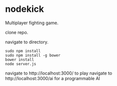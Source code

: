nodekick
========

Multiplayer fighting game.

clone repo.

navigate to directory.

    sudo npm install
    sudo npm install -g bower
    bower install
    node server.js

navigate to http://localhost:3000/ to play
navigate to http://localhost:3000/ai for a programmable AI

